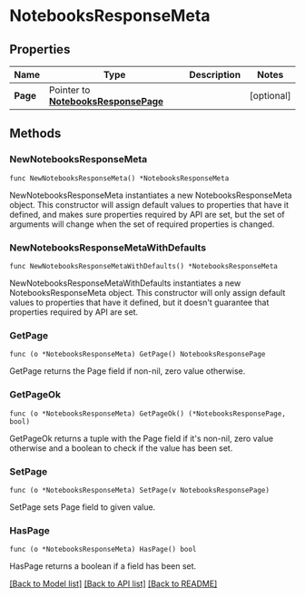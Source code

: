 # NotebooksResponseMeta

## Properties

Name | Type | Description | Notes
---- | ---- | ----------- | ------
**Page** | Pointer to [**NotebooksResponsePage**](NotebooksResponsePage.md) |  | [optional] 

## Methods

### NewNotebooksResponseMeta

`func NewNotebooksResponseMeta() *NotebooksResponseMeta`

NewNotebooksResponseMeta instantiates a new NotebooksResponseMeta object.
This constructor will assign default values to properties that have it defined,
and makes sure properties required by API are set, but the set of arguments
will change when the set of required properties is changed.

### NewNotebooksResponseMetaWithDefaults

`func NewNotebooksResponseMetaWithDefaults() *NotebooksResponseMeta`

NewNotebooksResponseMetaWithDefaults instantiates a new NotebooksResponseMeta object.
This constructor will only assign default values to properties that have it defined,
but it doesn't guarantee that properties required by API are set.

### GetPage

`func (o *NotebooksResponseMeta) GetPage() NotebooksResponsePage`

GetPage returns the Page field if non-nil, zero value otherwise.

### GetPageOk

`func (o *NotebooksResponseMeta) GetPageOk() (*NotebooksResponsePage, bool)`

GetPageOk returns a tuple with the Page field if it's non-nil, zero value otherwise
and a boolean to check if the value has been set.

### SetPage

`func (o *NotebooksResponseMeta) SetPage(v NotebooksResponsePage)`

SetPage sets Page field to given value.

### HasPage

`func (o *NotebooksResponseMeta) HasPage() bool`

HasPage returns a boolean if a field has been set.


[[Back to Model list]](../README.md#documentation-for-models) [[Back to API list]](../README.md#documentation-for-api-endpoints) [[Back to README]](../README.md)


